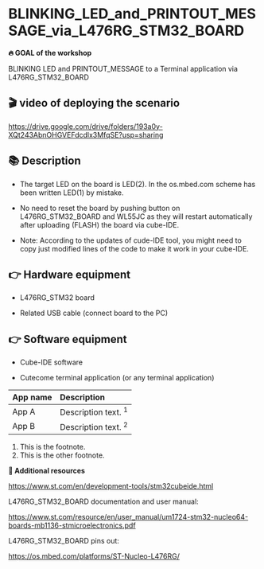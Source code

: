 # BLINKING_LED_and_PRINTOUT_MESSAGE_via_L476RG_STM32_BOARD

<b>🔥 GOAL of the workshop</b>

BLINKING LED and PRINTOUT_MESSAGE to a Terminal application via L476RG_STM32_BOARD

<b>🎬 video of deploying the scenario</b>
---
https://drive.google.com/drive/folders/193a0y-XQt243AbnOHGVEFdcdlx3MfqSE?usp=sharing

<b>📚 Description</b>
---
- The target LED on the board is LED(2).  In the os.mbed.com scheme has been written LED(1) by mistake.

- No need to reset the board by pushing button on L476RG_STM32_BOARD and WL55JC as they will restart automatically after uploading (FLASH) the board via cube-IDE.

- Note: According to the updates of cude-IDE tool, you might need to copy just modified lines of the code to make it work in your cube-IDE.

<b>👉 Hardware equipment</b>
--
- L476RG_STM32 board

- Related USB cable (connect board to the PC)

<b>👉 Software equipment</b>
-
- Cube-IDE software

- Cutecome terminal application (or any terminal application)


| App name | Description                      |
|:---------|:---------------------------------|
| App A    | Description text. <sup>1</sup>   |
| App B    | Description text. <sup>2</sup>   |

1. This is the footnote.
1. This is the other footnote.


<b>👋 Additional resources</b>

<Links for downloading STM-cube-IDE:>

https://www.st.com/en/development-tools/stm32cubeide.html

L476RG_STM32_BOARD documentation and user manual:

https://www.st.com/resource/en/user_manual/um1724-stm32-nucleo64-boards-mb1136-stmicroelectronics.pdf

L476RG_STM32_BOARD pins out:

https://os.mbed.com/platforms/ST-Nucleo-L476RG/
